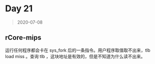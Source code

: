 # Day 21

> 2020-07-08

## rCore-mips

运行任何程序都会卡在 sys_fork 后的一条指令。用户程序取值取不出来，tlb load miss 。查询 tlb ，这块地址是有效的，但是不知道为什么读不出来。
